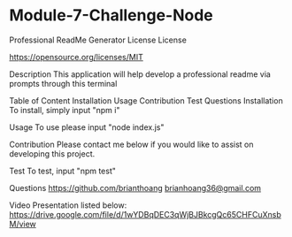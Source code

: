 # Module-7-Challenge-Node

Professional ReadMe Generator
License
License

https://opensource.org/licenses/MIT

Description
This application will help develop a professional readme via prompts through this terminal

Table of Content
Installation
Usage
Contribution
Test
Questions
Installation
To install, simply input "npm i"

Usage
To use please input "node index.js"

Contribution
Please contact me below if you would like to assist on developing this project.

Test
To test, input "npm test"

Questions
https://github.com/brianthoang
brianhoang36@gmail.com

Video Presentation listed below: 
https://drive.google.com/file/d/1wYDBqDEC3qWjBJBkcgQc65CHFCuXnsbM/view
